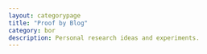 ```yaml
---
layout: categorypage
title: "Proof by Blog"
category: bor
description: Personal research ideas and experiments.
---
```

